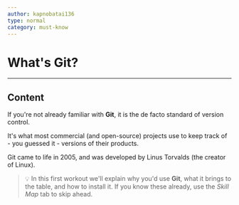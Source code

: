 ```yaml
---
author: kapnobatai136
type: normal
category: must-know
---
```


# What's Git?


---

## Content

If you're not already familiar with **Git**, it is the de facto standard of version control.

It's what most commercial (and open-source) projects use to keep track of - you guessed it - versions of their products.

Git came to life in 2005, and was developed by Linus Torvalds (the creator of Linux). 

> 💡 In this first workout we'll explain why you'd use **Git**, what it brings to the table, and how to install it. If you know these already, use the *Skill Map* tab to skip ahead.
